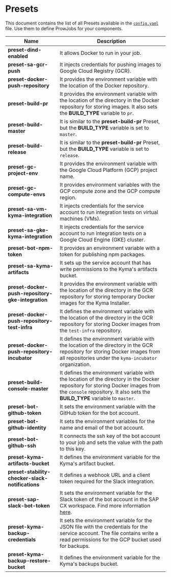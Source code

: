 # Presets

This document contains the list of all Presets available in the [`config.yaml`](../../prow/config.yaml) file. Use them to define ProwJobs for your components.

| Name                               | Description                                                                                                                                                     |
| ---------------------------------- | --------------------------------------------------------------------------------------------------------------------------------------------------------------- |
| **preset-dind-enabled**            | It allows Docker to run in your job.                                                                                                                        |
| **preset-sa-gcr-push**             | It injects credentials for pushing images to Google Cloud Registry (GCR).                                                                                             |
| **preset-docker-push-repository**  | It provides the environment variable with the location of the Docker repository.                                                                                 |
| **preset-build-pr**                | It provides the environment variable with the location of the directory in the Docker repository for storing images. It also sets the **BUILD_TYPE** variable to `pr`. |
| **preset-build-master**            | It is similar to the **preset-build-pr** Preset, but the **BUILD_TYPE** variable is set to `master`.                                                            |
| **preset-build-release**           | It is similar to the **preset-build-pr** Preset, but the **BUILD_TYPE** variable is set to `release`.                                                           |
| **preset-gc-project-env**          | It provides the environment variable with the Google Cloud Platform (GCP) project name.                                                                                              |
| **preset-gc-compute-envs**         | It provides environment variables with the GCP compute zone and the GCP compute region.                                                                   |
| **preset-sa-vm-kyma-integration**  | It injects credentials for the service account to run integration tests on virtual machines (VMs).                                                              |
| **preset-sa-gke-kyma-integration** | It injects credentials for the service account to run integration tests on a Google Cloud Engine (GKE) cluster.                                                 |
| **preset-bot-npm-token**           | It provides an environment variable with a token for publishing npm packages.
| **preset-sa-kyma-artifacts** | It sets up the service account that has write permissions to the Kyma's artifacts bucket.                     |
| **preset-docker-push-repository-gke-integration** | It provides the environment variable with the location of the directory in the GCR repository for storing temporary Docker images for the Kyma Installer.                     |
| **preset-docker-push-repository-test-infra** | It defines the environment variable with the location of the directory in the GCR repository for storing Docker images from the `test-infra` repository.                    |
| **preset-docker-push-repository-incubator** | It defines the environment variable with the location of the directory in the GCR repository for storing Docker images from all repositories under the `kyma-incubator` organization.                     |
| **preset-build-console-master** | It defines the environment variable with the location of the directory in the Docker repository for storing Docker images from the `console` repository. It also sets the **BUILD_TYPE** variable to `master`.                  |
| **preset-bot-github-token** | It sets the environment variable with the GitHub token for the bot account.                     |
| **preset-bot-github-identity** | It sets the environment variables for the name and email of the bot account.               |
| **preset-bot-github-ssh** | It connects the ssh key of the bot account to your job and sets the value with the path to this key.                    |
| **preset-kyma-artifacts-bucket** | It defines the environment variable for the Kyma's artifact bucket.                     |
| **preset-stability-checker-slack-notifications** | It defines a webhook URL and a client token required for the Slack integration.                 |
| **preset-sap-slack-bot-token** | It sets the environment variable for the Slack token of the bot account in the SAP CX workspace. Find more information [here](https://api.slack.com/docs/token-types#bot).|
 **preset-kyma-backup-credentials** | It sets the environment variable for the JSON file with the credentials for the service account. The file contains write a read permissions for the GCP bucket used for backups.|
| **preset-kyma-backup-restore-bucket** | It defines the environment variable for the Kyma's backups bucket.|